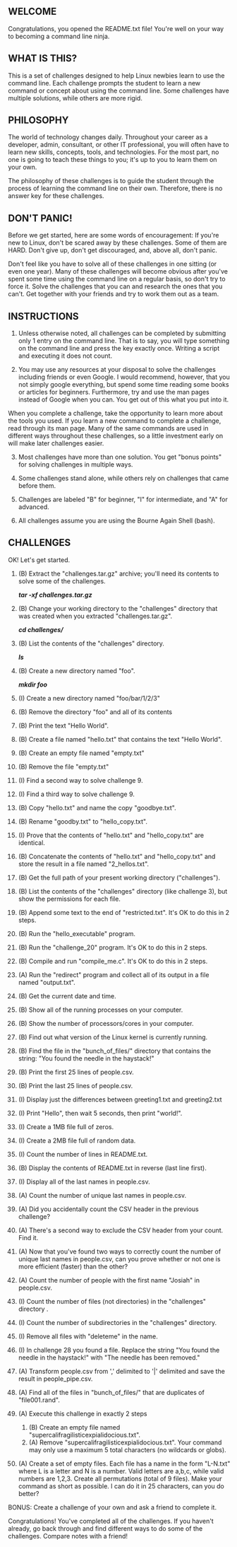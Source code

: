 WELCOME
--------------------------------------------------------------------------------
Congratulations, you opened the README.txt file! You're well on your way to
becoming a command line ninja.

WHAT IS THIS?
--------------------------------------------------------------------------------
This is a set of challenges designed to help Linux newbies learn to use the
command line. Each challenge prompts the student to learn a new command or
concept about using the command line. Some challenges have multiple solutions,
while others are more rigid.

PHILOSOPHY
--------------------------------------------------------------------------------
The world of technology changes daily. Throughout your career as a developer,
admin, consultant, or other IT professional, you will often have to learn new
skills, concepts, tools, and technologies. For the most part, no one is going to
teach these things to you; it's up to you to learn them on your own.

The philosophy of these challenges is to guide the student through the process
of learning the command line on their own. Therefore, there is no answer key
for these challenges.

DON'T PANIC!
--------------------------------------------------------------------------------
Before we get started, here are some words of encouragement: If you're new
to Linux, don't be scared away by these challenges. Some of them are HARD. Don't
give up, don't get discouraged, and, above all, don't panic.

Don't feel like you have to solve all of these challenges in one sitting (or
even one year). Many of these challenges will become obvious after you've spent
some time using the command line on a regular basis, so don't try to force it.
Solve the challenges that you can and research the ones that you can't. Get
together with your friends and try to work them out as a team.

INSTRUCTIONS
--------------------------------------------------------------------------------

1. Unless otherwise noted, all challenges can be completed by submitting only 1
entry on the command line. That is to say, you will type something on the command
line and press the <ENTER> key exactly once. Writing a script and executing it
does not count.

2. You may use any resources at your disposal to solve the challenges including
friends or even Google. I would recommend, however, that you not simply google
everything, but spend some time reading some books or articles for beginners.
Furthermore, try and use the man pages instead of Google when you can. You get
out of this what you put into it.

When you complete a challenge, take the opportunity to learn more about the
tools you used. If you learn a new command to complete a challenge, read
through its man page. Many of the same commands are used in different ways
throughout these challenges, so a little investment early on will make later
challenges easier.

3. Most challenges have more than one solution. You get "bonus points" for
solving challenges in multiple ways.

4. Some challenges stand alone, while others rely on challenges that came before
them.

5. Challenges are labeled "B" for beginner, "I" for intermediate, and "A" for
advanced.

6. All challenges assume you are using the Bourne Again Shell (bash).

CHALLENGES
--------------------------------------------------------------------------------

OK! Let's get started.

1. (B) Extract the "challenges.tar.gz" archive; you'll need its contents to
   solve some of the challenges.
   
   ***tar -xf challenges.tar.gz***

2. (B) Change your working directory to the "challenges" directory that was created when you extracted "challenges.tar.gz".

    ***cd challenges/***

3. (B) List the contents of the "challenges" directory.

    ***ls***

4. (B) Create a new directory named "foo".

    ***mkdir foo***

5. (I) Create a new directory named "foo/bar/1/2/3"

6. (B) Remove the directory "foo" and all of its contents

7. (B) Print the text "Hello World".

8. (B) Create a file named "hello.txt" that contains the text "Hello World".

9. (B) Create an empty file named "empty.txt"

10. (B) Remove the file "empty.txt"

11. (I) Find a second way to solve challenge 9.

12. (I) Find a third way to solve challenge 9.

13. (B) Copy "hello.txt" and name the copy "goodbye.txt".

14. (B) Rename "goodby.txt" to "hello_copy.txt".

15. (I) Prove that the contents of "hello.txt" and "hello_copy.txt" are
    identical.

16. (B) Concatenate the contents of "hello.txt" and "hello_copy.txt" and store
    the result in a file named "2_hellos.txt".

17. (B) Get the full path of your present working directory ("challenges").

18. (B) List the contents of the "challenges" directory (like challenge 3), but
    show the permissions for each file.

19. (B) Append some text to the end of "restricted.txt". It's OK to do this in
    2 steps.

20. (B) Run the "hello_executable" program.

21. (B) Run the "challenge_20" program. It's OK to do this in 2 steps.

22. (B) Compile and run "compile_me.c". It's OK to do this in 2 steps.

23. (A) Run the "redirect" program and collect all of its output in a file
    named "output.txt".

24. (B) Get the current date and time.

25. (B) Show all of the running processes on your computer.

26. (B) Show the number of processors/cores in your computer.

27. (B) Find out what version of the Linux kernel is currently running.

28. (B) Find the file in the "bunch_of_files/" directory that contains the string:
    "You found the needle in the haystack!"

29. (B) Print the first 25 lines of people.csv.

30. (B) Print the last 25 lines of people.csv.

31. (I) Display just the differences between greeting1.txt and greeting2.txt

32. (I) Print "Hello", then wait 5 seconds, then print "world!".

33. (I) Create a 1MB file full of zeros.

34. (I) Create a 2MB file full of random data.

35. (I) Count the number of lines in README.txt.

36. (B) Display the contents of README.txt in reverse (last line first).

37. (I) Display all of the last names in people.csv.

38. (A) Count the number of unique last names in people.csv.

39. (A) Did you accidentally count the CSV header in the previous challenge?

40. (A) There's a second way to exclude the CSV header from your count. Find it.

41. (A) Now that you've found two ways to correctly count the number of unique
    last names in people.csv, can you prove whether or not one is more efficient
    (faster) than the other?

42. (A) Count the number of people with the first name "Josiah" in people.csv.

43. (I) Count the number of files (not directories) in the "challenges" directory .

44. (I) Count the number of subdirectories in the "challenges" directory.

45. (I) Remove all files with "deleteme" in the name.

46. (I) In challenge 28 you found a file. Replace the string "You found the
    needle in the haystack!" with "The needle has been removed."

47. (A) Transform people.csv from ',' delimited to '|' delimited and save the result in people_pipe.csv.

48. (A) Find all of the files in "bunch_of_files/" that are duplicates of "file001.rand".

49. (A) Execute this challenge in exactly 2 steps

    1) (B) Create an empty file named "supercalifragilisticexpialidocious.txt".
    2) (A) Remove "supercalifragilisticexpialidocious.txt". Your command may
           only use a maximum 5 total characters (no wildcards or globs).

50. (A) Create a set of empty files. Each file has a name in the form "L-N.txt"
    where L is a letter and N is a number. Valid letters are a,b,c, while valid
    numbers are 1,2,3. Create all permutations (total of 9 files). Make your
    command as short as possible. I can do it in 25 characters, can you do
    better?

BONUS: Create a challenge of your own and ask a friend to complete it.

Congratulations! You've completed all of the challenges. If you haven't
already, go back through and find different ways to do some of the challenges.
Compare notes with a friend!
